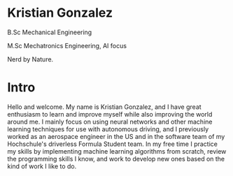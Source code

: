 # Kristian Gonzalez
B.Sc Mechanical Engineering

M.Sc Mechatronics Engineering, AI focus

Nerd by Nature.

# Intro
Hello and welcome. My name is Kristian Gonzalez, and I have great enthusiasm to learn and improve myself while also improving the world around me. I mainly focus on using neural networks and other machine learning techniques for use with autonomous driving, and I previously worked as an aerospace engineer in the US and in the software team of my Hochschule's driverless Formula Student team. In my free time I practice my skills by implementing machine learning algorithms from scratch, review the programming skills I know, and work to develop new ones based on the kind of work I like to do.


[logo]: https://www.google.com/images/branding/googlelogo/1x/googlelogo_color_272x92dp.png
